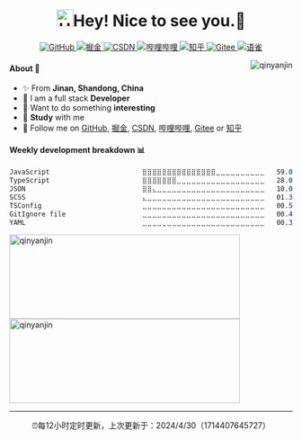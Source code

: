 <h1 align="center"><img src="https://emojis.slackmojis.com/emojis/images/1531849430/4246/blob-sunglasses.gif?1531849430" width="30" alt='Hello'/>Hey! Nice to see you.👋</h1>
<p align="center">
    <a target="_blank" href="https://github.com/JuvenileQ">
        <img alt="GitHub" src="https://img.shields.io/badge/GitHub-JuvenileQ-d7d7d7?logo=github" />
    </a>
    <a target="_blank" href="https://juejin.cn/user/4187374087573293">
        <img alt="掘金" src="https://img.shields.io/badge/掘 金-Juvenile丶-2689f3?logo=juejin" />
    </a>
    <a target="_blank" href="https://blog.csdn.net/qq_37424916">
        <img alt="CSDN" src="https://img.shields.io/badge/CSDN-秦 延 金-fc5531?logo=csdn&logoColor=fff" />
    </a>
    <a target="_blank" href="https://space.bilibili.com/303638383">
        <img alt="哔哩哔哩" src="https://img.shields.io/badge/哔哩哔哩-Juvenile丶Q-fa719a?logo=bilibili&logoColor=fff" />
    </a>
    <a target="_blank" href="https://www.zhihu.com/people/qinyanjin">
        <img alt="知乎" src="https://img.shields.io/badge/知乎-秦 始 皇-2689f3?logo=zhihu&logoColor=fff" />
    </a>
    <a target="_blank" href="https://gitee.com/qinyanjin">
        <img alt="Gitee" src="https://img.shields.io/badge/Gitee-秦 延 金-c51a29?logo=gitee&logoColor=fff" />
    </a>
    <a target="_blank" href="https://www.yuque.com/qinyanjin">
        <img alt="语雀" src="https://img.shields.io/badge/语 雀-Juvenile丶🐳-4fc36d?logo=yuque&logoColor=fff" />
    </a>
</p>


<a target="_blank" href="https://github.com/JuvenileQ">
    <div align="right" >
        <img align="right" src="https://access-counter-a25rw2wtg-qinyanjin.vercel.app/api/counter?name=JuvenileQ&theme=001&length=8" alt="qinyanjin" />
    </div>
</a>


#### About 👋

- ✨ From **Jinan, Shandong, China**
- 🌵 I am a full stack **Developer**
- 💬 Want to do something **interesting**
- 🌈 **Study** with me
- 🌱 Follow me on [GitHub](https://github.com/JuvenileQ), [掘金](https://juejin.cn/user/4187374087573293), [CSDN](https://blog.csdn.net/qq_37424916), [哔哩哔哩](https://space.bilibili.com/303638383), [Gitee](https://gitee.com/qinyanjin) or [知乎](https://www.zhihu.com/people/qinyanjin)


#### Weekly development breakdown 📊

<!--START_SECTION:Qin-->

```css
JavaScript                       ⣿⣿⣿⣿⣿⣿⣿⣿⣿⣿⣿⣿⣿⣿⣿⣀⣀⣀⣀⣀⣀⣀⣀⣀⣀   59.04 %
TypeScript                       ⣿⣿⣿⣿⣿⣿⣿⣀⣀⣀⣀⣀⣀⣀⣀⣀⣀⣀⣀⣀⣀⣀⣀⣀⣀   28.08 %
JSON                             ⣿⣿⣄⣀⣀⣀⣀⣀⣀⣀⣀⣀⣀⣀⣀⣀⣀⣀⣀⣀⣀⣀⣀⣀⣀   10.03 %
SCSS                             ⣄⣀⣀⣀⣀⣀⣀⣀⣀⣀⣀⣀⣀⣀⣀⣀⣀⣀⣀⣀⣀⣀⣀⣀⣀   01.33 %
TSConfig                         ⣀⣀⣀⣀⣀⣀⣀⣀⣀⣀⣀⣀⣀⣀⣀⣀⣀⣀⣀⣀⣀⣀⣀⣀⣀   00.53 %
GitIgnore file                   ⣀⣀⣀⣀⣀⣀⣀⣀⣀⣀⣀⣀⣀⣀⣀⣀⣀⣀⣀⣀⣀⣀⣀⣀⣀   00.45 %
YAML                             ⣀⣀⣀⣀⣀⣀⣀⣀⣀⣀⣀⣀⣀⣀⣀⣀⣀⣀⣀⣀⣀⣀⣀⣀⣀   00.33 %
```

<!--END_SECTION:Qin-->


<p>
    <a target="_blank" href="https://github.com/JuvenileQ">
        <img width=410px height=150px alt='qinyanjin' src="https://github-readme-stats-theta-murex.vercel.app/api?username=JuvenileQ&hide_title=true&locale=cn&hide_rank=true&show_icons=true&include_all_commits=true&count_private=true"/>
    </a>
     <a target="_blank" href="https://github.com/JuvenileQ">
        <img width=410px height=150px alt='qinyanjin' src="https://github-readme-stats-theta-murex.vercel.app/api/top-langs?username=JuvenileQ&layout=compact&hide_title=true&langs_count=6&locale=cn&include_all_commits=true&count_private=true"/>
    </a>
</p>

---

<p align="center">
    ⏰每12小时定时更新，上次更新于：2024/4/30（1714407645727）
</p>

